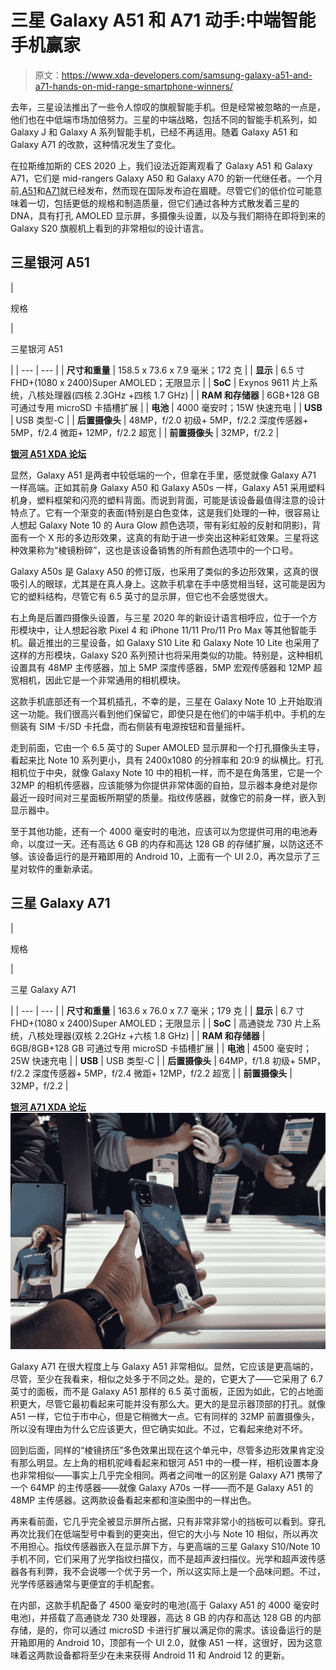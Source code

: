 # 三星 Galaxy A51 和 A71 动手:中端智能手机赢家

> 原文：<https://www.xda-developers.com/samsung-galaxy-a51-and-a71-hands-on-mid-range-smartphone-winners/>

去年，三星设法推出了一些令人惊叹的旗舰智能手机。但是经常被忽略的一点是，他们也在中低端市场加倍努力。三星的中端战略，包括不同的智能手机系列，如 Galaxy J 和 Galaxy A 系列智能手机，已经不再适用。随着 Galaxy A51 和 Galaxy A71 的改款，这种情况发生了变化。

在拉斯维加斯的 CES 2020 上，我们设法近距离观看了 Galaxy A51 和 Galaxy A71，它们是 mid-rangers Galaxy A50 和 Galaxy A70 的新一代继任者。一个月前,[A51](https://www.xda-developers.com/samsung-galaxy-a51-official-punch-hole-display-quad-rear-cameras/)和[A71](https://www.xda-developers.com/samsung-galaxy-a71-punch-hole-display-64mp-quad-rear-camera/)就已经发布，然而现在国际发布迫在眉睫。尽管它们的低价位可能意味着一切，包括更低的规格和制造质量，但它们通过各种方式散发着三星的 DNA，具有打孔 AMOLED 显示屏，多摄像头设置，以及与我们期待在即将到来的 Galaxy S20 旗舰机上看到的非常相似的设计语言。

## 三星银河 A51

| 

规格

 | 

三星银河 A51

 |
| --- | --- |
| **尺寸和重量** | 158.5 x 73.6 x 7.9 毫米；172 克 |
| **显示** | 6.5 寸 FHD+(1080 x 2400)Super AMOLED；无限显示 |
| **SoC** | Exynos 9611 片上系统，八核处理器(四核 2.3GHz +四核 1.7 GHz) |
| **RAM 和存储器** | 6GB+128 GB 可通过专用 microSD 卡插槽扩展 |
| **电池** | 4000 毫安时；15W 快速充电 |
| **USB** | USB 类型-C |
| **后置摄像头** | 48MP，f/2.0 初级+ 5MP，f/2.2 深度传感器+ 5MP，f/2.4 微距+ 12MP，f/2.2 超宽 |
| **前置摄像头** | 32MP，f/2.2 |

**[银河 A51 XDA 论坛](https://forum.xda-developers.com/galaxy-a51)**

显然，Galaxy A51 是两者中较低端的一个，但拿在手里，感觉就像 Galaxy A71 一样高端。正如其前身 Galaxy A50 和 Galaxy A50s 一样，Galaxy A51 采用塑料机身，塑料框架和闪亮的塑料背面。而说到背面，可能是该设备最值得注意的设计特点了。它有一个渐变的表面(特别是白色变体，这是我们处理的一种，很容易让人想起 Galaxy Note 10 的 Aura Glow 颜色选项，带有彩虹般的反射和阴影)，背面有一个 X 形的多边形效果，这真的有助于进一步突出这种彩虹效果。三星将这种效果称为“棱镜粉碎”，这也是该设备销售的所有颜色选项中的一个口号。

Galaxy A50s 是 Galaxy A50 的修订版，也采用了类似的多边形效果，这真的很吸引人的眼球，尤其是在真人身上。这款手机拿在手中感觉相当轻，这可能是因为它的塑料结构，尽管它有 6.5 英寸的显示屏，但它也不会感觉很大。

右上角是后置四摄像头设置，与三星 2020 年的新设计语言相呼应，位于一个方形模块中，让人想起谷歌 Pixel 4 和 iPhone 11/11 Pro/11 Pro Max 等其他智能手机。最近推出的三星设备，如 Galaxy S10 Lite 和 Galaxy Note 10 Lite 也采用了这样的方形模块，Galaxy S20 系列预计也将采用类似的功能。特别是，这种相机设置具有 48MP 主传感器，加上 5MP 深度传感器，5MP 宏观传感器和 12MP 超宽相机，因此它是一个非常通用的相机模块。

这款手机底部还有一个耳机插孔，不幸的是，三星在 Galaxy Note 10 上开始取消这一功能。我们很高兴看到他们保留它，即使只是在他们的中端手机中。手机的左侧装有 SIM 卡/SD 卡托盘，而右侧装有电源按钮和音量摇杆。

走到前面，它由一个 6.5 英寸的 Super AMOLED 显示屏和一个打孔摄像头主导，看起来比 Note 10 系列更小，具有 2400x1080 的分辨率和 20:9 的纵横比。打孔相机位于中央，就像 Galaxy Note 10 中的相机一样，而不是在角落里，它是一个 32MP 的相机传感器，应该能够为你提供非常体面的自拍，显示器本身绝对是你最近一段时间对三星面板所期望的质量。指纹传感器，就像它的前身一样，嵌入到显示器中。

至于其他功能，还有一个 4000 毫安时的电池，应该可以为您提供可用的电池寿命，以度过一天。还有高达 6 GB 的内存和高达 128 GB 的存储扩展，以防这还不够。该设备运行的是开箱即用的 Android 10，上面有一个 UI 2.0，再次显示了三星对软件的重新承诺。

## 三星 Galaxy A71

| 

规格

 | 

三星 Galaxy A71

 |
| --- | --- |
| **尺寸和重量** | 163.6 x 76.0 x 7.7 毫米；179 克 |
| **显示** | 6.7 寸 FHD+(1080 x 2400)Super AMOLED；无限显示 |
| **SoC** | 高通骁龙 730 片上系统，八核处理器(双核 2.2GHz +六核 1.8 GHz) |
| **RAM 和存储器** | 6GB/8GB+128 GB 可通过专用 microSD 卡插槽扩展 |
| **电池** | 4500 毫安时；25W 快速充电 |
| **USB** | USB 类型-C |
| **后置摄像头** | 64MP，f/1.8 初级+ 5MP，f/2.2 深度传感器+ 5MP，f/2.4 微距+ 12MP，f/2.2 超宽 |
| **前置摄像头** | 32MP，f/2.2 |

**[银河 A71 XDA 论坛](https://forum.xda-developers.com/galaxy-a71)** ![galaxy a71](img/0b334a32d770aabe5731745284000416.png)

Galaxy A71 在很大程度上与 Galaxy A51 非常相似。显然，它应该是更高端的，尽管，至少在我看来，相似之处多于不同之处。是的，它更大了——它采用了 6.7 英寸的面板，而不是 Galaxy A51 那样的 6.5 英寸面板，正因为如此，它的占地面积更大，尽管它最初看起来可能并没有那么大。更大的是显示器顶部的打孔。就像 A51 一样，它位于市中心，但是它稍微大一点。它有同样的 32MP 前置摄像头，所以没有理由为什么它应该更大，但它确实如此。不过，它看起来绝对不坏。

回到后面，同样的“棱镜挤压”多色效果出现在这个单元中，尽管多边形效果肯定没有那么明显。左上角的相机驼峰看起来和银河 A51 中的一模一样，相机设置本身也非常相似——事实上几乎完全相同。两者之间唯一的区别是 Galaxy A71 携带了一个 64MP 的主传感器——就像 Galaxy A70s 一样——而不是 Galaxy A51 的 48MP 主传感器。这两款设备看起来都和渲染图中的一样出色。

再来看前面，它几乎完全被显示屏所占据，只有非常非常小的挡板可以看到。穿孔再次比我们在低端型号中看到的更突出，但它的大小与 Note 10 相似，所以再次不用担心。指纹传感器嵌入在显示屏下方，与更高端的三星 Galaxy S10/Note 10 手机不同，它们采用了光学指纹扫描仪，而不是超声波扫描仪。光学和超声波传感器各有利弊，我不会说哪一个优于另一个，所以这实际上是一个品味问题。不过，光学传感器通常与更便宜的手机配套。

在内部，这款手机配备了 4500 毫安时的电池(高于 Galaxy A51 的 4000 毫安时电池)，并搭载了高通骁龙 730 处理器，高达 8 GB 的内存和高达 128 GB 的内部存储，是的，你可以通过 microSD 卡进行扩展以满足你的需求。该设备运行的是开箱即用的 Android 10，顶部有一个 UI 2.0，就像 A51 一样，这很好，因为这意味着这两款设备都将至少在未来获得 Android 11 和 Android 12 的更新。